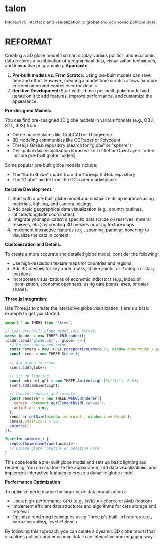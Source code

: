 # talon
Interactive interface and visualization to global and economic political data.

# REFORMAT
Creating a 3D globe model that can display various political and economic data requires a combination of 
geographical data, visualization techniques, and interactive programming.
**Approach:**

1. **Pre-built models vs. From Scratch:** Using pre-built models can save time and effort. However, 
creating a model from scratch allows for more customization and control over the details.
2. **Iterative Development:** Start with a basic pre-built globe model and iterate on it to add 
features, improve performance, and customize the appearance.

**Pre-designed Models:**

You can find pre-designed 3D globe models in various formats (e.g., OBJ, STL, 3DS) from:

* Online marketplaces like GrabCAD or Thingiverse
* 3D modeling communities like CGTrader or Polycount
* Three.js GitHub repository (search for "globe" or "sphere")
* Geospatial data visualization libraries like Leaflet or OpenLayers (often include pre-built globe 
models)

Some popular pre-built globe models include:

* The "Earth Globe" model from the Three.js GitHub repository
* The "Globe" model from the CGTrader marketplace

**Iterative Development:**

1. Start with a pre-built globe model and customize its appearance using materials, lighting, and camera 
settings.
2. Add basic geographical data visualization (e.g., country outlines, latitude/longitude coordinates).
3. Integrate your application's specific data (crude oil reserves, mineral reserves, etc.) by creating 
3D meshes or using texture maps.
4. Implement interactive features (e.g., zooming, panning, hovering) to visualize the data in context.

**Customization and Details:**

To create a more accurate and detailed globe model, consider the following:

* Use high-resolution texture maps for countries and regions.
* Add 3D meshes for key trade routes, choke points, or strategic military locations.
* Incorporate visualizations of economic indicators (e.g., index of liberalization, economic openness) 
using data points, lines, or other shapes.

**Three.js Integration:**

Use Three.js to create the interactive globe visualization. Here's a basic example to get you started:

```javascript
import * as THREE from 'three';

// Load pre-built globe model (OBJ format)
const loader = new THREE.OBJLoader();
loader.load('globe.obj', (globe) => {
  // Create camera and scene
  const camera = new THREE.PerspectiveCamera(75, window.innerWidth / window.innerHeight, 0.1, 1000);
  const scene = new THREE.Scene();

  // Add globe to scene
  scene.add(globe);

  // Set up lighting
  const ambientLight = new THREE.AmbientLight(0xffffff, 0.5);
  scene.add(ambientLight);

  // Create renderer and animate
  const renderer = new THREE.WebGLRenderer({
    canvas: document.getElementById('canvas'),
    antialias: true,
  });
  renderer.setSize(window.innerWidth, window.innerHeight);
  camera.position.z = 50;
  animate();
});

function animate() {
  requestAnimationFrame(animate);
  // Update globe rotation or position here
}
```

This code loads a pre-built globe model and sets up basic lighting and rendering. You can customize the 
appearance, add data visualizations, and implement interactive features to create a dynamic globe model.

**Performance Optimization:**

To optimize performance for large-scale data visualizations:

* Use a high-performance GPU (e.g., NVIDIA GeForce or AMD Radeon)
* Implement efficient data structures and algorithms for data storage and retrieval
* Optimize rendering techniques using Three.js's built-in features (e.g., occlusion culling, level of 
detail)

By following this approach, you can create a dynamic 3D globe model that visualizes political and 
economic data in an interactive and engaging way.
